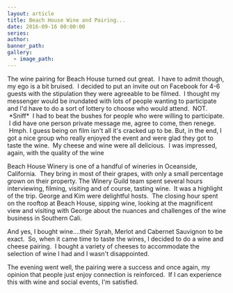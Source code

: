 ```yaml
---
layout: article
title: Beach House Wine and Pairing...
date: 2016-09-16 00:00:00
series:
author:
banner_path:
gallery:
  - image_path:
---
```



The wine pairing for Beach House turned out great. &nbsp;I have to admit though, my ego is a bit bruised. &nbsp;I decided to put an invite out on Facebook for 4-6 guests with the stipulation they were agreeable to be filmed. &nbsp;I thought my messenger would be inundated with lots of people wanting to participate and I'd have to do a sort of lottery to choose who would attend. &nbsp;NOT. &nbsp;\*Sniff\* &nbsp;I had to beat the bushes for people who were willing to participate. &nbsp;I did have one person private message me, agree to come, then renege. &nbsp;Hmph. I guess being on film isn't all it's cracked up to be. But, in the end, I got a nice group who really enjoyed the event and were glad they got to taste the wine. &nbsp;My cheese and wine were all delicious. &nbsp;I was impressed, again, with the quality of the wine

Beach House Winery is one of a handful of wineries in Oceanside, California. &nbsp;They bring in most of their grapes, with only a small percentage grown on their property. The Winery Guild team spent several hours interviewing, filming, visiting and of course, tasting wine. &nbsp;It was a highlight of the trip. George and Kim were delightful hosts. &nbsp;The closing hour spent on the rooftop at Beach House, sipping wine, looking at the magnificent view and visiting with George about the nuances and challenges of the wine business in Southern Cali.

And yes, I bought wine....their Syrah, Merlot and Cabernet Sauvignon to be exact. &nbsp;So, when it came time to taste the wines, I decided to do a wine and cheese pairing. &nbsp;I bought a variety of cheeses to accommodate the selection of wine I had and I wasn't disappointed.

The evening went well, the pairing were a success and once again, my opinion that people just enjoy connection is reinforced. &nbsp;If I can experience this with wine and social events, I'm satisfied. &nbsp;